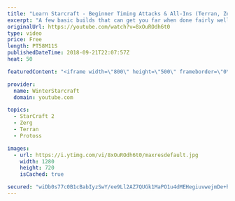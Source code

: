 ```yaml
---
title: "Learn Starcraft - Beginner Timing Attacks & All-Ins (Terran, Zerg & Protoss)"
excerpt: "A few basic builds that can get you far when done fairly well. Also important is how not to overextend and lose everything."
originalUrl: https://youtube.com/watch?v=8xOuROdh6t0
type: video
price: Free
length: PT58M11S
publishedDateTime: 2018-09-21T22:07:57Z
heat: 50

featuredContent: "<iframe width=\"800\" height=\"500\" frameborder=\"0\" src=\"https://www.youtube.com/embed/8xOuROdh6t0\" allow=\"accelerometer; autoplay; encrypted-media; gyroscope; picture-in-picture\" allowfullscreen></iframe>"

provider:
  name: WinterStarcraft
  domain: youtube.com

topics:
  - StarCraft 2
  - Zerg
  - Terran
  - Protoss

images:
  - url: https://i.ytimg.com/vi/8xOuROdh6t0/maxresdefault.jpg
    width: 1280
    height: 720
    isCached: true

secured: "wiDb0s77c0B1cBabIyzSwY/ee9Ll2AZ7QUGk1MaPO1u4dMEHegiuvwejmDe+hewUr3saj7rs1fuSN2aEhaCKmv7WZa1ssVanx5yh5A+akrF/XcElx/cx1NrR2YUX+YA9bDgTaTwveptRTwSBHdaZsddeBO/iw7PmIRhHxWg1o/PKQGm+zUT6myuD3Ecpsc0U2U8MJSYZBGnkOJlVkSIZp8ef4B6ErXkGb5L7+Kkz9iifYKkHnZ2bj4z0AyO7KhIIt7GUdIA1m/J4Vu4unZ3SDoYAwgveBQ/SqBjotuEMFDv8RcUYL2JDZmYGyJEoIU/5uhsHC48TJqgpx0KHu+bjjqtZfFjwZkViRSOa6NZvnB7jMgmK1BnvQ1u1cvaes9nvA/n0Sy4JswzhAQHGNHHZIr9PKgptghP3Bp/Ucam/b/s=;6s6CFAiLQuLzBh++UO7tLg=="
---
```


